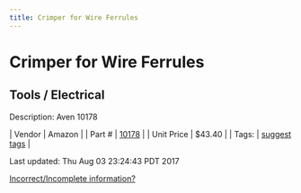 ```yaml
---
title: Crimper for Wire Ferrules
---
```


# Crimper for Wire Ferrules
## Tools / Electrical
Description: 	Aven 10178 

| Vendor | Amazon | 
| Part # | [10178](http://www.amazon.com/Aven-10178-12-22-Crimping-Ferrules/dp/B00F0TPOWA) | 
| Unit Price | $43.40 | 
| Tags: | [suggest tags](https://docs.google.com/forms/d/e/1FAIpQLSeWyY8v3RgOty-MyWmh9U0iivNYN_molChYyS-0U-o-kOAv_g/viewform) | 

Last updated: Thu Aug 03 23:24:43 PDT 2017

 [Incorrect/Incomplete information?](https://docs.google.com/forms/d/e/1FAIpQLSeWyY8v3RgOty-MyWmh9U0iivNYN_molChYyS-0U-o-kOAv_g/viewform)